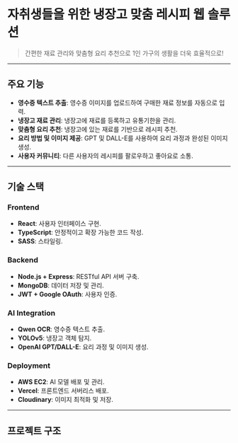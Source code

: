 # 자취생들을 위한 냉장고 맞춤 레시피 웹 솔루션

> 간편한 재료 관리와 맞춤형 요리 추천으로 1인 가구의 생활을 더욱 효율적으로!

---

## 주요 기능

- **영수증 텍스트 추출**: 영수증 이미지를 업로드하여 구매한 재료 정보를 자동으로 입력.
- **냉장고 재료 관리**: 냉장고에 재료를 등록하고 유통기한을 관리.
- **맞춤형 요리 추천**: 냉장고에 있는 재료를 기반으로 레시피 추천.
- **요리 방법 및 이미지 제공**: GPT 및 DALL-E를 사용하여 요리 과정과 완성된 이미지 생성.
- **사용자 커뮤니티**: 다른 사용자의 레시피를 팔로우하고 좋아요로 소통.

---

## 기술 스택

### **Frontend**
- **React**: 사용자 인터페이스 구현.
- **TypeScript**: 안정적이고 확장 가능한 코드 작성.
- **SASS**: 스타일링.

### **Backend**
- **Node.js + Express**: RESTful API 서버 구축.
- **MongoDB**: 데이터 저장 및 관리.
- **JWT + Google OAuth**: 사용자 인증.

### **AI Integration**
- **Qwen OCR**: 영수증 텍스트 추출.
- **YOLOv5**: 냉장고 객체 탐지.
- **OpenAI GPT/DALL-E**: 요리 과정 및 이미지 생성.

### **Deployment**
- **AWS EC2**: AI 모델 배포 및 관리.
- **Vercel**: 프론트엔드 서버리스 배포.
- **Cloudinary**: 이미지 최적화 및 저장.

---

## 프로젝트 구조
